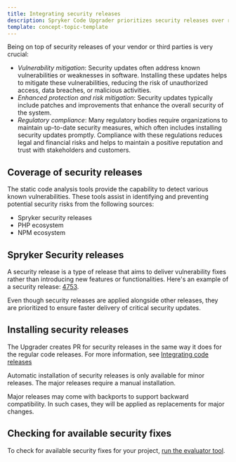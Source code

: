 ```yaml
---
title: Integrating security releases
description: Spryker Code Upgrader prioritizes security releases over regular releases
template: concept-topic-template
---
```


Being on top of security releases of your vendor or third parties is very crucial:
* *Vulnerability mitigation*: Security updates often address known vulnerabilities or weaknesses in software. Installing these updates helps to mitigate these vulnerabilities, reducing the risk of unauthorized access, data breaches, or malicious activities.
* *Enhanced protection and risk mitigation*: Security updates typically include patches and improvements that enhance the overall security of the system.
* *Regulatory compliance*: Many regulatory bodies require organizations to maintain up-to-date security measures, which often includes installing security updates promptly. Compliance with these regulations reduces legal and financial risks and helps to maintain a positive reputation and trust with stakeholders and customers.

## Coverage of security releases

The static code analysis tools provide the capability to detect various known vulnerabilities. These tools assist in identifying and preventing potential security risks from the following sources:
* Spryker security releases
* PHP ecosystem
* NPM ecosystem

## Spryker Security releases

A security release is a type of release that aims to deliver vulnerability fixes rather than introducing new features or functionalities. Here's an example of a security release: [4753](https://api.release.spryker.com/release-group/4753).

Even though security releases are applied alongside other releases, they are prioritized to ensure faster delivery of critical security updates.

## Installing security releases

The Upgrader creates PR for security releases in the same way it does for the regular code releases. For more information, see [Integrating code releases](/docs/scu/dev/integrating-code-releases/integrating-code-releases.html)

Automatic installation of security releases is only available for minor releases. The major releases require a manual installation.

Major releases may come with backports to support backward compatibility. In such cases, they will be applied as replacements for major changes.

## Checking for available security fixes

To check for available security fixes for your project, [run the evaluator tool](/docs/dg/dev/guidelines/keeping-a-project-upgradable/run-the-evaluator-tool.html).
